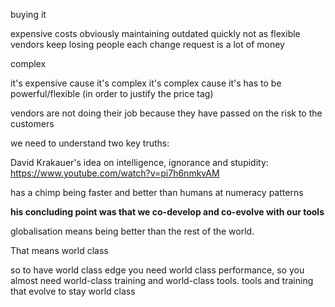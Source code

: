 buying it

expensive
 costs obviously
 maintaining
 outdated quickly
 not as flexible
 vendors keep losing people
 each change request is a lot of money

complex

  it's expensive cause it's complex
  it's complex cause it's has to be powerful/flexible  (in order to justify the price tag)


vendors are not doing their job because they have passed on the risk to the customers

we need to understand two key truths:


David Krakauer's idea on intelligence, ignorance and stupidity:
https://www.youtube.com/watch?v=pi7h6nmkvAM

has a chimp being faster and better than humans at numeracy patterns

**his concluding point was that we co-develop and co-evolve with our tools**

globalisation means being better than the rest of the world.

That means world class

so to have world class edge you need world class performance, so you almost need world-class training and world-class tools. tools and training that evolve to stay world class

